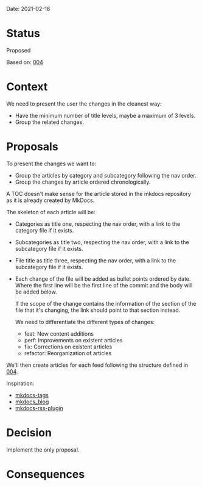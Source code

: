 Date: 2021-02-18

# Status
<!-- What is the status? Draft, Proposed, Accepted, Rejected, Deprecated or Superseded?
-->
Proposed

Based on: [004](004-article_newsletter_structure.md)

# Context
<!-- What is the issue that we're seeing that is motivating this decision or change? -->
We need to present the user the changes in the cleanest way:

* Have the minimum number of title levels, maybe a maximum of 3 levels.
* Group the related changes.

# Proposals
<!-- What are the possible solutions to the problem described in the context -->

To present the changes we want to:

* Group the articles by category and subcategory following the nav order.
* Group the changes by article ordered chronologically.

A TOC doesn't make sense for the article stored in the mkdocs repository as it
is already created by MkDocs.

The skeleton of each article will be:

* Categories as title one, respecting the nav order, with a link to the category
    file if it exists.
* Subcategories as title two, respecting the nav order, with a link to the
    subcategory file if it exists.
* File title as title three, respecting the nav order, with a link to the
    subcategory file if it exists.
* Each change of the file will be added as bullet points ordered by date.
    Where the first line will be the first line of the commit and the body will
    be added below.

    If the scope of the change contains the information of the section of the
    file that it's changing, the link should point to that section instead.

    We need to differentiate the different types of changes:

    * feat: New content additions
    * perf: Improvements on existent articles
    * fix: Corrections on existent articles
    * refactor: Reorganization of articles

We'll then create articles for each feed following the structure defined in
[004](004-article_newsletter_structure.md).

Inspiration:

* [mkdocs-tags](https://github.com/jldiaz/mkdocs-plugin-tags)
* [mkdocs_blog](https://github.com/andyoakley/mkdocs-blog)
* [mkdocs-rss-plugin](https://github.com/Guts/mkdocs-rss-plugin)

# Decision
<!-- What is the change that we're proposing and/or doing? -->
Implement the only proposal.

# Consequences
<!-- What becomes easier or more difficult to do because of this change? -->

